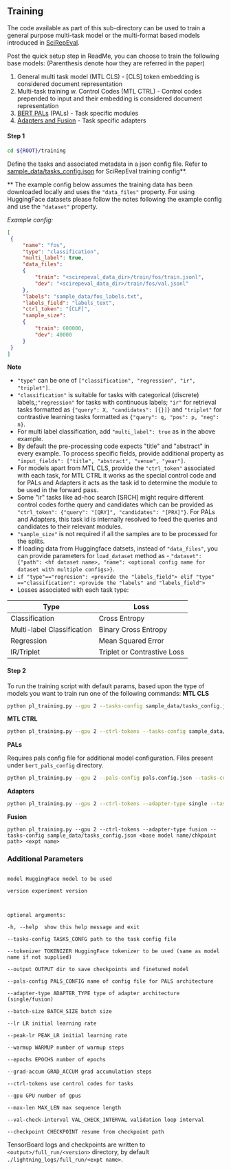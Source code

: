 ## Training
The code available as part of this sub-directory can be used to train a general purpose multi-task model or the multi-format based models introduced in [SciRepEval](https://openreview.net/pdf?id=zfiYcbeQkH).

Post the quick setup step in ReadMe, you can choose to train the following base models:
(Parenthesis denote how they are referred in the paper)
 1. General multi task model (MTL CLS) - \[CLS\] token embedding is considered document representation
 2. Multi-task training w. Control Codes (MTL CTRL) - Control codes prepended to input and their embedding is considered document representation
 3. [BERT PALs](https://github.com/AsaCooperStickland/Bert-n-Pals) (PALs) - Task specific modules
 4. [Adapters and Fusion](https://github.com/adapter-hub/adapter-transformers) - Task specific adapters

#### Step 1
```bash
cd ${ROOT}/training
```

Define the tasks and associated metadata in a json config file. Refer to [sample_data/tasks_config.json](https://github.com/allenai/scirepeval/blob/main/training/sample_data/tasks_config.json) for SciRepEval training config**.

** The example config below assumes the training data has been downloaded locally and uses the `"data_files"` property. For using HuggingFace datasets please follow the notes following the example config and use the `"dataset"` property.

*Example config:*
```json
[
 {
     "name": "fos",
     "type": "classification",
     "multi_label": true,
     "data_files":
     {
         "train": "<scirepeval_data_dir>/train/fos/train.jsonl",
         "dev": "<scirepeval_data_dir>/train/fos/val.jsonl"
     },
     "labels": "sample_data/fos_labels.txt",
     "labels_field": "labels_text",
     "ctrl_token": "[CLF]",
     "sample_size":
     {
         "train": 600000,
         "dev": 40000
     }
 }
]

```
**Note**

 - `"type"` can be one of `["classification", "regression", "ir", "triplet"]`.
 - `"classification"` is suitable for tasks with categorical (discrete) labels,;`"regression"` for tasks with continuous labels; `"ir"` for retrieval tasks formatted as `{"query": X, "candidates": [{}]}` and `"triplet"` for contrastive learning tasks formatted as `{"query": q, "pos": p, "neg": n}`.
 - For multi label classification, add  `"multi_label": true` as in the above example.
 - By default the pre-processing code expects "title" and "abstract" in every example. To process specific fields, provide  additional property as `"input_fields": ["title", "abstract", "venue", "year"]`.
 - For models apart from MTL CLS, provide the `"ctrl_token"` associated with each task, for MTL CTRL it works as the special control code and for PALs and Adapters it acts as the task id to determine the module to be used in the forward pass.
 - Some "ir" tasks like ad-hoc search \[SRCH\] might require different control codes forthe query and candidates which can be provided as `"ctrl_token": {"query": "[QRY]", "candidates": "[PRX]"}`. For PALs and Adapters, this task id is internally resolved to feed the queries and candidates to their relevant modules.
 - `"sample_size"` is not required if all the samples are to be processed for the splits.
 - If loading data from Huggingface datsets, instead of `"data_files"`, you can provide parameters for `load_dataset` method as - `"dataset": {"path": <hf dataset name>, "name": <optional config name for dataset with multiple configs>}`.
 - ``if "type"=="regresion": <provide the "labels_field"> elif "type" =="classification": <provide the "labels" and "labels_field"> ``
 - Losses associated with each task type:
 
|Type|Loss |
|--|--|
| Classification |Cross Entropy |
|Multi-label Classification|Binary Cross Entropy|
|Regression|Mean Squared Error|
|IR/Triplet|Triplet or Contrastive Loss|


#### Step 2
To run the training script with default params, based upon the type of models you want to train run one of the following commands:
**MTL CLS**
```bash
python pl_training.py --gpu 2 --tasks-config sample_data/tasks_config.json <base model name/chkpoint path> <expt name>
```

**MTL CTRL**
```bash
python pl_training.py --gpu 2 --ctrl-tokens --tasks-config sample_data/tasks_config.json <base model name/chkpoint path> <expt name>
```

**PALs**

Requires pals config file for additional model configuration. Files present under `bert_pals_config` directory.
```bash
python pl_training.py --gpu 2 --pals-config pals.config.json --tasks-config sample_data/tasks_config.json <base model name/chkpoint path> <expt name>
```
**Adapters**
```bash
python pl_training.py --gpu 2 --ctrl-tokens --adapter-type single --tasks-config sample_data/tasks_config.json <base model name/chkpoint path> <expt name>
```
**Fusion**

    python pl_training.py --gpu 2 --ctrl-tokens --adapter-type fusion --tasks-config sample_data/tasks_config.json <base model name/chkpoint path> <expt name>

### Additional Parameters

```positional arguments:

model HuggingFace model to be used

version experiment version

  

optional arguments:

-h, --help  show this help message and exit

--tasks-config TASKS_CONFG path to the task config file

--tokenizer TOKENIZER HuggingFace tokenizer to be used (same as model name if not supplied)

--output OUTPUT dir to save checkpoints and finetuned model

--pals-config PALS_CONFIG name of config file for PALS architecture

--adapter-type ADAPTER_TYPE type of adapter architecture (single/fusion)

--batch-size BATCH_SIZE batch size

--lr LR initial learning rate

--peak-lr PEAK_LR initial learning rate

--warmup WARMUP number of warmup steps

--epochs EPOCHS number of epochs

--grad-accum GRAD_ACCUM grad accumulation steps

--ctrl-tokens use control codes for tasks

--gpu GPU number of gpus

--max-len MAX_LEN max sequence length

--val-check-interval VAL_CHECK_INTERVAL validation loop interval

--checkpoint CHECKPOINT resume from checkpoint path
```

TensorBoard logs and checkpoints are written to `<output>/full_run/<version>` directory, by default `./lightning_logs/full_run/<expt name>`.
